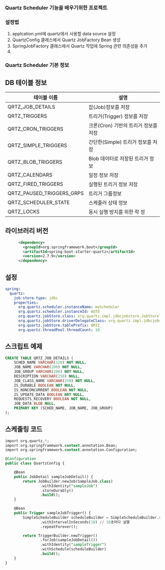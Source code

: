 ### Quartz Scheduler 기능을 배우기위한 프로젝트
### 설정법
1. applcation.yml에 quartz에서 사용할 data source 설정
2. QuartzConfig 클래스에서 Quartz JobFactory Bean 생성
3. SpringJobFactory 클래스에서 Quartz 작업에 Spring 관련 의존성을 추가
4. 
### Quartz Scheduler 기본 정보
## DB 테이블 정보

| 테이블 이름 | 설명 |
| --- | --- |
| QRTZ_JOB_DETAILS | 잡(Job)정보를 저장 |
| QRTZ_TRIGGERS | 트리거(Trigger) 정보를 저장 |
| QRTZ_CRON_TRIGGERS | 크론(Cron) 기반의 트리거 정보를 저장 |
| QRTZ_SIMPLE_TRIGGERS | 간단한(Simple) 트리거 정보를 저장 |
| QRTZ_BLOB_TRIGGERS | Blob 데이터로 저장된 트리거 정보 |
| QRTZ_CALENDARS | 일정 정보 저장 |
| QRTZ_FIRED_TRIGGERS | 실행된 트리거 정보 저장 |
| QRTZ_PAUSED_TRIGGERS_GRPS | 트리거 그룹정보 |
| QRTZ_SCHEDULER_STATE | 스케줄러 상태 정보 |
| QRTZ_LOCKS | 동시 실행 방지를 위한 락 정 |

## 라이브러리 버전

```xml
      <dependency>
        <groupId>org.springframework.boot</groupId>
        <artifactId>spring-boot-starter-quartz</artifactId>
        <version>2.7.9</version>
      </dependency>
```

## 설정

```yaml
spring:
  quartz:
    job-store-type: jdbc
    properties:
      org.quartz.scheduler.instanceName: myScheduler
      org.quartz.scheduler.instanceId: AUTO
      org.quartz.jobStore.class: org.quartz.impl.jdbcjobstore.JobStoreTX
      org.quartz.jobStore.driverDelegateClass: org.quartz.impl.jdbcjobstore.StdJDBCDelegate
      org.quartz.jobStore.tablePrefix: QRTZ_
      org.quartz.threadPool.threadCount: 10
```

## 스크립트 예제

```sql
CREATE TABLE QRTZ_JOB_DETAILS (
    SCHED_NAME VARCHAR(120) NOT NULL,
    JOB_NAME VARCHAR(200) NOT NULL,
    JOB_GROUP VARCHAR(200) NOT NULL,
    DESCRIPTION VARCHAR(250) NULL,
    JOB_CLASS_NAME VARCHAR(250) NOT NULL,
    IS_DURABLE BOOLEAN NOT NULL,
    IS_NONCONCURRENT BOOLEAN NOT NULL,
    IS_UPDATE_DATA BOOLEAN NOT NULL,
    REQUESTS_RECOVERY BOOLEAN NOT NULL,
    JOB_DATA BLOB NULL,
    PRIMARY KEY (SCHED_NAME, JOB_NAME, JOB_GROUP)
);
```

## 스케줄링 코드

```sql
import org.quartz.*;
import org.springframework.context.annotation.Bean;
import org.springframework.context.annotation.Configuration;

@Configuration
public class QuartzConfig {

    @Bean
    public JobDetail sampleJobDetail() {
        return JobBuilder.newJob(SampleJob.class)
                .withIdentity("sampleJob")
                .storeDurably()
                .build();
    }

    @Bean
    public Trigger sampleJobTrigger() {
        SimpleScheduleBuilder scheduleBuilder = SimpleScheduleBuilder.simpleSchedule()
                .withIntervalInSeconds(10) // 10초마다 실행
                .repeatForever();

        return TriggerBuilder.newTrigger()
                .forJob(sampleJobDetail())
                .withIdentity("sampleTrigger")
                .withSchedule(scheduleBuilder)
                .build();
    }
}
```